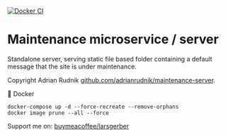 [![Docker CI](https://github.com/larsgerber/maintenance-page/actions/workflows/docker.yml/badge.svg)](https://github.com/larsgerber/maintenance-page/actions/workflows/docker.yml)

# Maintenance microservice / server

Standalone server, serving static file based folder containing a default message that the site is under maintenance.

Copyright Adrian Rudnik  [github.com/adrianrudnik/maintenance-server](https://github.com/adrianrudnik/maintenance-server).

🐳 Docker

``` none
docker-compose up -d --force-recreate --remove-orphans
docker image prune --all --force
```

Support me on: [buymeacoffee/larsgerber](https://www.buymeacoffee.com/larsgerber)
